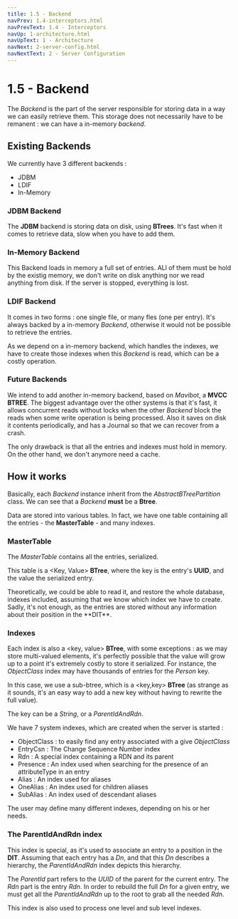 ```yaml
---
title: 1.5 - Backend
navPrev: 1.4-interceptors.html
navPrevText: 1.4 - Interceptors
navUp: 1-architecture.html
navUpText: 1 - Architecture
navNext: 2-server-config.html
navNextText: 2 - Server Configuration
---
```


# 1.5 - Backend

The _Backend_ is the part of the server responsible for storing data in a way we can easily retrieve them. This storage does not necessarily have to be remanent : we can have a in-memory _backend_.

## Existing Backends

We currently have 3 different backends :

* JDBM
* LDIF
* In-Memory

### JDBM Backend

The **JDBM** backend is storing data on disk, using **BTrees**. It's fast when it comes to retrieve data, slow when you have to add them.

### In-Memory Backend

This Backend loads in memory a full set of entries. ALl of them must be hold by the existig memory, we don't write on disk anything nor we read anything from disk. If the server is stopped, everything is lost.

### LDIF Backend

It comes in two forms : one single file, or many fles (one per entry). It's always backed by a in-memory _Backend_, otherwise it would not be possible to retrieve the entries. 

As we depend on a in-memory backend, which handles the indexes, we have to create those indexes when this _Backend_ is read, which can be a costly operation. 

### Future Backends

We intend to add another in-memory backend, based on _Mavibot_, a **MVCC BTREE**. The biggest advantage over the other systems is that it's fast, it allows concurrent reads without locks when the other _Backend_ block the reads when some write operation is being processed. Also it saves on disk it contents periodically, and has a Journal so that we can recover from a crash.

The only drawback is that all the entries and indexes must hold in memory. On the other hand, we don't anymore need a cache.

## How it works

Basically, each _Backend_ instance inherit from the _AbstractBTreePartition_ class. We can see that a _Backend_ **must** be a **Btree**.

Data are stored into various tables. In fact, we have one table containing all the entries - the **MasterTable** - and many indexes. 

### MasterTable

The _MasterTable_ contains all the entries, serialized. 

This table is a <Key, Value> **BTree**, where the key is the entry's **UUID**, and the value the serialized entry.

<DIV class="note" markdown="1">
Theoretically, we could be able to read it, and restore the whole database, indexes included, assuming that we know which index we have to create. Sadly, it's not enough, as the entries are stored without any information about their position in the **DIT**.
</DIV>

### Indexes

Each index is also a <key, value> **BTree**, with some exceptions : as we may store multi-valued elements, it's perfectly possible that the value will grow up to a point it's extremely costly to store it serialized. For instance, the _ObjectClass_ index may have thousands of entries for the _Person_ key.

In this case, we use a sub-btree, which is a <key,key> **BTree** (as strange as it sounds, it's an easy way to add a new key without having to rewrite the full value).

The key can be a _String_, or a _ParentIdAndRdn_.

We have 7 system indexes, which are created when the server is started :

* ObjectClass : to easily find any entry associated with a give _ObjectClass_
* EntryCsn : The Change Sequence Number index
* Rdn : A special index containing a RDN and its parent
* Presence : An index used when searching for the presence of an attributeType in an entry
* Alias : An index used for aliases
* OneAlias : An index used for children aliases 
* SubAlias : An index used of descendant aliases

The user may define many different indexes, depending on his or her needs.

### The ParentIdAndRdn index

This index is special, as it's used to associate an entry to a position in the **DIT**. Assuming that each entry has a _Dn_, and that this _Dn_ describes a hierarchy, the _ParentIdAndRdn_ index depicts this hierarchy.

The _ParentId_ part refers to the _UUID_ of the parent for the current entry. The _Rdn_ part is the entry _Rdn_. In order to rebuild the full _Dn_ for a given entry, we must get all the _ParentIdAndRdn_ up to the root to grab all the needed _Rdn_.

This index is also used to process one level and sub level indexes.

